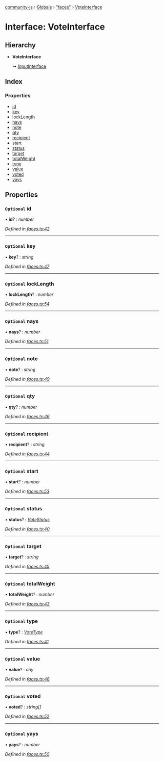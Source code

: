 [community-js](../README.md) › [Globals](../globals.md) › ["faces"](../modules/_faces_.md) › [VoteInterface](_faces_.voteinterface.md)

# Interface: VoteInterface

## Hierarchy

* **VoteInterface**

  ↳ [InputInterface](_faces_.inputinterface.md)

## Index

### Properties

* [id](_faces_.voteinterface.md#optional-id)
* [key](_faces_.voteinterface.md#optional-key)
* [lockLength](_faces_.voteinterface.md#optional-locklength)
* [nays](_faces_.voteinterface.md#optional-nays)
* [note](_faces_.voteinterface.md#optional-note)
* [qty](_faces_.voteinterface.md#optional-qty)
* [recipient](_faces_.voteinterface.md#optional-recipient)
* [start](_faces_.voteinterface.md#optional-start)
* [status](_faces_.voteinterface.md#optional-status)
* [target](_faces_.voteinterface.md#optional-target)
* [totalWeight](_faces_.voteinterface.md#optional-totalweight)
* [type](_faces_.voteinterface.md#optional-type)
* [value](_faces_.voteinterface.md#optional-value)
* [voted](_faces_.voteinterface.md#optional-voted)
* [yays](_faces_.voteinterface.md#optional-yays)

## Properties

### `Optional` id

• **id**? : *number*

*Defined in [faces.ts:42](https://github.com/CommunityXYZ/community-js/blob/17e7f95/src/faces.ts#L42)*

___

### `Optional` key

• **key**? : *string*

*Defined in [faces.ts:47](https://github.com/CommunityXYZ/community-js/blob/17e7f95/src/faces.ts#L47)*

___

### `Optional` lockLength

• **lockLength**? : *number*

*Defined in [faces.ts:54](https://github.com/CommunityXYZ/community-js/blob/17e7f95/src/faces.ts#L54)*

___

### `Optional` nays

• **nays**? : *number*

*Defined in [faces.ts:51](https://github.com/CommunityXYZ/community-js/blob/17e7f95/src/faces.ts#L51)*

___

### `Optional` note

• **note**? : *string*

*Defined in [faces.ts:49](https://github.com/CommunityXYZ/community-js/blob/17e7f95/src/faces.ts#L49)*

___

### `Optional` qty

• **qty**? : *number*

*Defined in [faces.ts:46](https://github.com/CommunityXYZ/community-js/blob/17e7f95/src/faces.ts#L46)*

___

### `Optional` recipient

• **recipient**? : *string*

*Defined in [faces.ts:44](https://github.com/CommunityXYZ/community-js/blob/17e7f95/src/faces.ts#L44)*

___

### `Optional` start

• **start**? : *number*

*Defined in [faces.ts:53](https://github.com/CommunityXYZ/community-js/blob/17e7f95/src/faces.ts#L53)*

___

### `Optional` status

• **status**? : *[VoteStatus](../modules/_faces_.md#votestatus)*

*Defined in [faces.ts:40](https://github.com/CommunityXYZ/community-js/blob/17e7f95/src/faces.ts#L40)*

___

### `Optional` target

• **target**? : *string*

*Defined in [faces.ts:45](https://github.com/CommunityXYZ/community-js/blob/17e7f95/src/faces.ts#L45)*

___

### `Optional` totalWeight

• **totalWeight**? : *number*

*Defined in [faces.ts:43](https://github.com/CommunityXYZ/community-js/blob/17e7f95/src/faces.ts#L43)*

___

### `Optional` type

• **type**? : *[VoteType](../modules/_faces_.md#votetype)*

*Defined in [faces.ts:41](https://github.com/CommunityXYZ/community-js/blob/17e7f95/src/faces.ts#L41)*

___

### `Optional` value

• **value**? : *any*

*Defined in [faces.ts:48](https://github.com/CommunityXYZ/community-js/blob/17e7f95/src/faces.ts#L48)*

___

### `Optional` voted

• **voted**? : *string[]*

*Defined in [faces.ts:52](https://github.com/CommunityXYZ/community-js/blob/17e7f95/src/faces.ts#L52)*

___

### `Optional` yays

• **yays**? : *number*

*Defined in [faces.ts:50](https://github.com/CommunityXYZ/community-js/blob/17e7f95/src/faces.ts#L50)*
